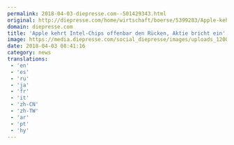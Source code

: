 ```yaml
---
permalink: 2018-04-03-diepresse.com--501429343.html
original: http://diepresse.com/home/wirtschaft/boerse/5399283/Apple-kehrt-IntelChips-offenbar-den-Ruecken-Aktie-bricht-ein?from=rss
domain: diepresse.com
title: 'Apple kehrt Intel-Chips offenbar den Rücken, Aktie bricht ein'
image: https://media.diepresse.com/social_diepresse/images/uploads_1200/2/f/3/5399283/9B74EF1B-F690-4896-A2C3-BF7780BEA0E4_v0_h.jpg
date: 2018-04-03 08:41:16
category: news
translations: 
 - 'en'
 - 'es'
 - 'ru'
 - 'ja'
 - 'fr'
 - 'it'
 - 'zh-CN'
 - 'zh-TW'
 - 'ar'
 - 'pt'
 - 'hy'
---
```



